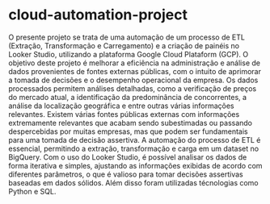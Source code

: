 # cloud-automation-project
O presente projeto se trata de uma automação de um processo de ETL (Extração, Transformação e Carregamento) e a criação de painéis no Looker Studio, utilizando a plataforma Google Cloud Plataform (GCP). O objetivo deste projeto é melhorar a eficiência na administração e análise de dados provenientes de fontes externas públicas, com o intuito de aprimorar a tomada de decisões e o desempenho operacional da empresa. Os dados processados permitem análises detalhadas, como a verificação de preços do mercado atual, a identificação da predominância de concorrentes, a análise da localização geográfica e entre outras várias informações relevantes. Existem várias fontes públicas externas com informações extremamente relevantes que acabam sendo subestimadas ou passando despercebidas por muitas empresas, mas que podem ser fundamentais para uma tomada de decisão assertiva. A automação do processo de ETL é essencial, permitindo a extração, transformação e carga em um dataset no BigQuery. Com o uso do Looker Studio, é possível analisar os dados de forma iterativa e simples, ajustando as informações exibidas de acordo com diferentes parâmetros, o que é valioso para tomar decisões assertivas baseadas em dados sólidos. Além disso foram utilizadas técnologias como Python e SQL.

